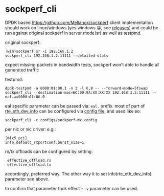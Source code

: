 # sockperf_cli

DPDK based https://github.com/Mellanox/sockperf client implementation
should work on linux/windows (yes windows :grin:, see [releases](https://github.com/serge-klim/dpdk-tools/releases)) and could be run against original sockperf in server mode(sr) as well as testpmd.

original sockperf:

```
(win)sockperf sr -i 192.168.1.2
sockperf_cli 192.168.1.2:11111 --detailed-stats
```

expect missing packets in bandwidth tests, sockperf won't able to handle all generated traffic

testpmd:

```
dpdk-testpmd -a 0000:01:00.1 -n 2 -l 6,8 -- --forward-mode=5tswap
sockperf_cli --destination-mac=EC:0D:9A:XX:XX:XX 192.168.1.2:11111 --eal.a=0000:01:00.0
```

eal specific parameter can be passed via: `eal.` prefix.
most of part of [rte_eth_dev_info](https://doc.dpdk.org/api/structrte__eth__dev__info.html) can be configured via [config file](configs/sockperf-mx.config), and used like so:
```
sockperf_cli -c configs/sockperf-mx.config
```
per nic or nic driver:
e.g.:
```
[mlx5_pci]
info.default_rxportconf.burst_size=1
```

rx/tx offloads can be configured by setting:
```
 effective_offload.rx
 effective_offload.tx
```
accordingly, preferred way. The other way it to set info(rte_eth_dev_info) parameter see above.

to confirm that parameter took effect - `-v` parameter can be used.

